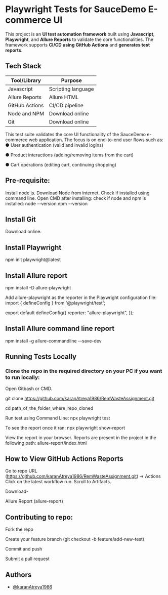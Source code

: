 # Playwright Tests for SauceDemo E-commerce UI

This project is an **UI test automation framework** built using **Javascript**, **Playwright**, and **Allure Reports** to validate the core functionalities. The framework supports **CI/CD using GitHub Actions** and **generates test reports**.

## Tech Stack

| Tool/Library      | Purpose                                |
|-------------------|----------------------------------------|
| Javascript        | Scripting language                     |
| Allure Reports    | Allure HTML                            |
| GitHub Actions    | CI/CD pipeline                         |
| Node and NPM      | Download online                        |
| Git               | Download online                        |


This test suite validates the core UI functionality of the SauceDemo e-commerce web application. The focus is on end-to-end user flows such as:
●	User authentication (valid and invalid logins)

●	Product interactions (adding/removing items from the cart)

●	Cart operations (editing cart, continuing shopping)

## Pre-requisite:
Install node js. Download Node from internet.
Check if installed using command line.
Open CMD after installing: check if node and npm is installed:
node --version
npm --version

## Install Git
Download online.

## Install Playwright
npm init playwright@latest

## Install Allure report
npm install -D allure-playwright

Add allure-playwright as the reporter in the Playwright configuration file:
import { defineConfig } from '@playwright/test';

export default defineConfig({
  reporter: "allure-playwright",
});

## Install Allure command line report
npm install -g allure-commandline --save-dev

## Running Tests Locally

### Clone the repo in the required directory on your PC if you want to run locally:
Open Gitbash or CMD.

git clone https://github.com/karanAtreya1986/RemWasteAssignment.git

cd path_of_the_folder_where_repo_cloned

Run test using Command Line:
npx playwright test

To see the report once it ran:
npx playwright show-report

View the report in your browser. Reports are present in the project in the following path:
allure-report/index.html

## How to View GitHub Actions Reports
Go to repo URL (https://github.com/karanAtreya1986/RemWasteAssignment.git) → Actions
Click on the latest workflow run.
Scroll to Artifacts.

Download-

Allure Report (allure-report)

## Contributing to repo:
Fork the repo

Create your feature branch (git checkout -b feature/add-new-test)

Commit and push

Submit a pull request
## Authors

- [@karanAtreya1986](https://www.github.com/karanAtreya1986)

